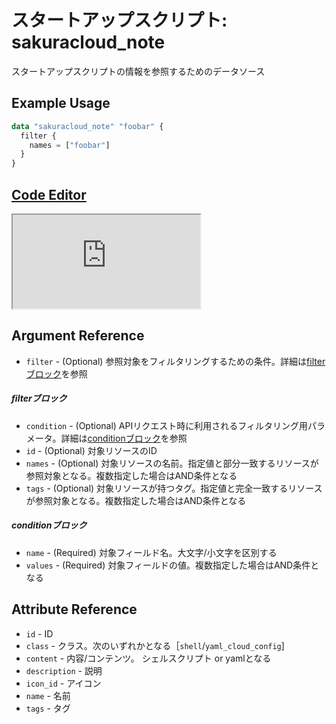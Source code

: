 # スタートアップスクリプト: sakuracloud_note

スタートアップスクリプトの情報を参照するためのデータソース

## Example Usage

```tf
data "sakuracloud_note" "foobar" {
  filter {
    names = ["foobar"]
  }
}
```

<div class="editor">

<h2><a href="https://zouen-alpha.usacloud.jp/#data/note" target="_blank" rel="noopener noreferrer">Code Editor</a></h2>

<iframe src="https://zouen-alpha.usacloud.jp/#data/note"></iframe>

</div>


## Argument Reference

* `filter` - (Optional) 参照対象をフィルタリングするための条件。詳細は[filterブロック](#filter)を参照 

##### filterブロック

* `condition` - (Optional) APIリクエスト時に利用されるフィルタリング用パラメータ。詳細は[conditionブロック](#condition)を参照  
* `id` - (Optional) 対象リソースのID 
* `names` - (Optional) 対象リソースの名前。指定値と部分一致するリソースが参照対象となる。複数指定した場合はAND条件となる  
* `tags` - (Optional) 対象リソースが持つタグ。指定値と完全一致するリソースが参照対象となる。複数指定した場合はAND条件となる

##### conditionブロック

* `name` - (Required) 対象フィールド名。大文字/小文字を区別する  
* `values` - (Required) 対象フィールドの値。複数指定した場合はAND条件となる


## Attribute Reference

* `id` - ID
* `class` - クラス。次のいずれかとなる［`shell`/`yaml_cloud_config`]
* `content` - 内容/コンテンツ。 シェルスクリプト or yamlとなる
* `description` - 説明
* `icon_id` - アイコン
* `name` - 名前
* `tags` - タグ



